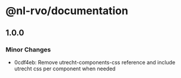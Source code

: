 # @nl-rvo/documentation

## 1.0.0

### Minor Changes

- 0cdf4eb: Remove utrecht-components-css reference and include utrecht css per component when needed
